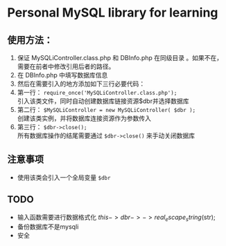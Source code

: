 # Personal MySQL library for learning


## 使用方法：
1. 保证 MySQLiController.class.php 和 DBInfo.php 在同级目录 。如果不在，需要在前者中修改引用后者的路径。
2. 在 DBInfo.php 中填写数据库信息
3. 然后在需要引入的地方添加如下三行必要代码：  
  1. 第一行： ```require_once('MySQLiController.class.php');```  
引入该类文件，同时自动创建数据库链接资源$dbr并选择数据库
  2. 第二行： ```$MySQLiController = new MySQLiController( $dbr );```  
创建该类实例，并将数据库连接资源作为参数传入
  3. 第三行： ```$dbr->close();```  
所有数据库操作的结尾需要通过 ```$dbr->close()``` 来手动关闭数据库

## 注意事项
* 使用该类会引入一个全局变量 ```$dbr```


## TODO
* 输入函数需要进行数据格式化 $this->dbr->->real_escape_string($str);
* 备份数据库不是mysqli
* 安全
